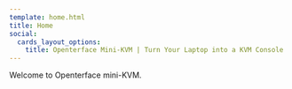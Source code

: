 ```yaml
---
template: home.html
title: Home
social:
  cards_layout_options:
    title: Openterface Mini-KVM | Turn Your Laptop into a KVM Console
---
```


Welcome to Openterface mini-KVM.
